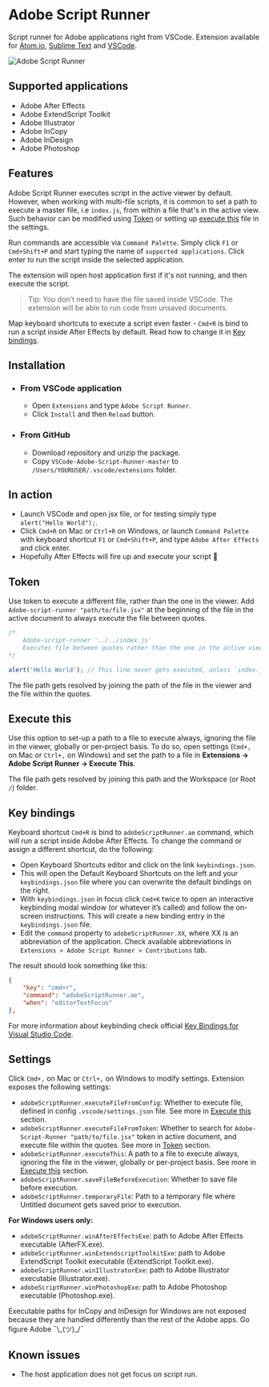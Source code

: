 # Adobe Script Runner

Script runner for Adobe applications right from VSCode. Extension available for [Atom.io](https://atom.io/packages/adobe-script-runner), [Sublime Text](https://github.com/rendertom/Sublime-Text-Adobe-Script-Runner) and [VSCode](https://marketplace.visualstudio.com/items?itemName=renderTom.adobe-script-runner).

![Adobe Script Runner](/resources/Adobe-Script-Runner.gif)

## Supported applications

- Adobe After Effects
- Adobe ExtendScript Toolkit
- Adobe Illustrator
- Adobe InCopy
- Adobe InDesign
- Adobe Photoshop

## Features

Adobe Script Runner executes script in the active viewer by default. However, when working with multi-file scripts, it is common to set a path to execute a master file, i.e `index.js`, from within a file that's in the active view. Such behavior can be modified using [Token](#token) or setting up [execute this](#execute-this) file in the settings.

Run commands are accessible via `Command Palette`. Simply click `F1` or `Cmd+Shift+P` and start typing the name of `supported applications`. Click enter to run the script inside the selected application.

The extension will open host application first if it's not running, and then execute the script.

> Tip: You don't need to have the file saved inside VSCode. The extension will be able to run code from unsaved documents.

Map keyboard shortcuts to execute a script even faster - `Cmd+R` is bind to run a script inside After Effects by default. Read how to change it in [Key bindings](#key-bindings).

## Installation

- ### From VSCode application
  - Open `Extensions` and type `Adobe Script Runner`.
  - Click `Install` and then `Reload` button.

- ### From GitHub
  - Download repository and unzip the package.
  - Copy `VSCode-Adobe-Script-Runner-master` to `/Users/YOURUSER/.vscode/extensions` folder.

## In action

- Launch VSCode and open jsx file, or for testing simply type `alert("Hello World");`.
- Click `Cmd+R` on Mac or `Ctrl+R` on Windows, or launch `Command Palette` with keyboard shortcut `F1` or `Cmd+Shift+P`, and type `Adobe After Effects` and click enter.
- Hopefully After Effects will fire up and execute your script 🙏

## Token

Use token to execute a different file, rather than the one in the viewer. Add `Adobe-script-runner "path/to/file.jsx"` at the beginning of the file in the active document to always execute the file between quotes.

```javascript
/*
	Adobe-script-runner '../../index.js'
	Executes file between quotes rather than the one in the active viewer.
*/

alert('Hello World'); // This line never gets executed, unless `index.js` is referencing the file in viewer.
```

The file path gets resolved by joining the path of the file in the viewer and the file within the quotes.

## Execute this

Use this option to set-up a path to a file to execute always, ignoring the file in the viewer, globally or per-project basis. To do so, open settings (`Cmd+,` on Mac or `Ctrl+,` on Windows) and set the path to a file in **Extensions -> Adobe Script Runner -> Execute This**.

The file path gets resolved by joining this path and the Workspace (or Root `/`) folder.

## Key bindings

Keyboard shortcut `Cmd+R` is bind to `adobeScriptRunner.ae` command, which will run a script inside Adobe After Effects. To change the command or assign a different shortcut, do the following:

- Open Keyboard Shortcuts editor and click on the link `keybindings.json`.
- This will open the Default Keyboard Shortcuts on the left and your `keybindings.json` file where you can overwrite the default bindings on the right.
- With `keybindings.json` in focus click `Cmd+K` twice to open an interactive keybinding modal window (or whatever it’s called) and follow the on-screen instructions. This will create a new binding entry in the `keybindings.json` file.
- Edit the `command` property to `adobeScriptRunner.XX`, where XX is an abbreviation of the application. Check available abbreviations in `Extensions > Adobe Script Runner > Contributions` tab. 

The result should look something like this:

```json
{
    "key": "cmd+r",
    "command": "adobeScriptRunner.ae",
    "when": "editorTextFocus"
},
```

For more information about keybinding check official [Key Bindings for Visual Studio Code](https://code.visualstudio.com/docs/getstarted/keybindings).

## Settings

Click `Cmd+,` on Mac or `Ctrl+,` on Windows to modify settings. Extension exposes the following settings:

- `adobeScriptRunner.executeFileFromConfig`: Whether to execute file, defined in config `.vscode/settings.json` file. See more in [Execute this](#execute-this) section.
- `adobeScriptRunner.executeFileFromToken`: Whether to search for `Adobe-Script-Runner "path/to/file.jsx"` token in active document, and execute file within the quotes. See more in [Token](#token) section.
- `adobeScriptRunner.executeThis`: A path to a file to execute always, ignoring the file in the viewer, globally or per-project basis. See more in [Execute this](#execute-this) section.
- `adobeScriptRunner.saveFileBeforeExecution`: Whether to save file before execution.
- `adobeScriptRunner.temporaryFile`: Path to a temporary file where Untitled document gets saved prior to execution.

**For Windows users only:**

- `adobeScriptRunner.winAfterEffectsExe`: path to Adobe After Effects executable (AfterFX.exe).
- `adobeScriptRunner.winExtendscriptToolkitExe`: path to Adobe ExtendScript Toolkit executable (ExtendScript Toolkit.exe).
- `adobeScriptRunner.winIllustratorExe`: path to Adobe Illustrator executable (Illustrator.exe).
- `adobeScriptRunner.winPhotoshopExe`: path to Adobe Photoshop executable (Photoshop.exe).

Executable paths for InCopy and InDesign for Windows are not exposed because they are handled differently than the rest of the Adobe apps. Go figure Adobe ¯\\\_(ツ)\_/¯

## Known issues

- The host application does not get focus on script run.